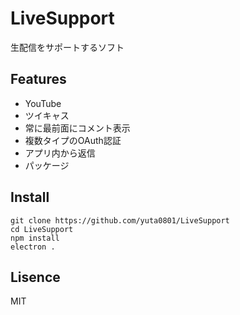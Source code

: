 # LiveSupport

生配信をサポートするソフト

## Features
- YouTube
- ツイキャス
- 常に最前面にコメント表示
- 複数タイプのOAuth認証
- アプリ内から返信
- パッケージ

## Install
```
git clone https://github.com/yuta0801/LiveSupport
cd LiveSupport
npm install
electron .
```

## Lisence
MIT
